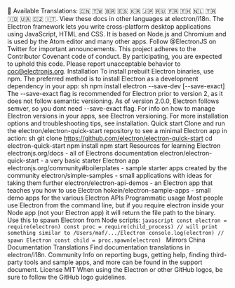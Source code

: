 :memo: Available Translations: 🇨🇳 🇹🇼 🇧🇷 🇪🇸 🇰🇷 🇯🇵 🇷🇺 🇫🇷 🇹🇭 🇳🇱 🇹🇷 🇮🇩 🇺🇦 🇨🇿 🇮🇹. View these docs in other languages at electron/i18n. The Electron framework lets you write cross-platform desktop applications using JavaScript, HTML and CSS. It is based on Node.js and Chromium and is used by the Atom editor and many other apps. Follow @ElectronJS on Twitter for important announcements. This project adheres to the Contributor Covenant code of conduct. By participating, you are expected to uphold this code. Please report unacceptable behavior to coc@electronjs.org. Installation To install prebuilt Electron binaries, use npm. The preferred method is to install Electron as a development dependency in your app: sh npm install electron --save-dev [--save-exact] The --save-exact flag is recommended for Electron prior to version 2, as it does not follow semantic versioning. As of version 2.0.0, Electron follows semver, so you dont need --save-exact flag. For info on how to manage Electron versions in your apps, see Electron versioning. For more installation options and troubleshooting tips, see installation. Quick start Clone and run the electron/electron-quick-start repository to see a minimal Electron app in action: sh git clone https://github.com/electron/electron-quick-start cd electron-quick-start npm install npm start Resources for learning Electron electronjs.org/docs - all of Electrons documentation electron/electron-quick-start - a very basic starter Electron app electronjs.org/community#boilerplates - sample starter apps created by the community electron/simple-samples - small applications with ideas for taking them further electron/electron-api-demos - an Electron app that teaches you how to use Electron hokein/electron-sample-apps - small demo apps for the various Electron APIs Programmatic usage Most people use Electron from the command line, but if you require electron inside your Node app (not your Electron app) it will return the file path to the binary. Use this to spawn Electron from Node scripts: ```javascript const electron = require(electron) const proc = require(child_process) // will print something similar to /Users/maf/.../Electron console.log(electron) // spawn Electron const child = proc.spawn(electron) ``` Mirrors China Documentation Translations Find documentation translations in electron/i18n. Community Info on reporting bugs, getting help, finding third-party tools and sample apps, and more can be found in the support document. License MIT When using the Electron or other GitHub logos, be sure to follow the GitHub logo guidelines.